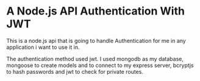 # A Node.js API Authentication With JWT
This is a node.js api that is going to handle Authentication for me in any application i want to use it in.

The authentication method used jwt. I used mongodb as my database, mongoose to create models and to connect to my express server, bcryptjs to hash passwords and jwt to check for private routes.
